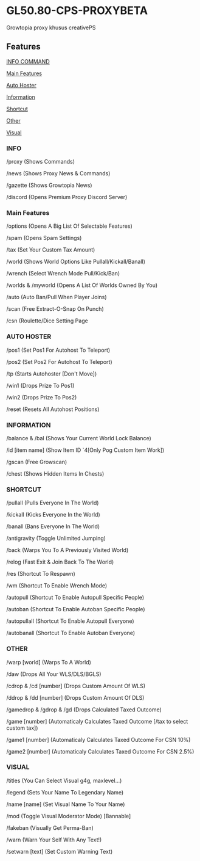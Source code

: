 # GL50.80-CPS-PROXYBETA

Growtopia proxy khusus creativePS



## Features
[INFO COMMAND](https://github.com/Lawvy3/GL5.80-CPS-PROXYV1/blob/main/README.md#info)

[Main Features](https://github.com/Lawvy3/GL5.80-CPS-PROXYV1/blob/main/README.md#main-features)

[Auto Hoster](https://github.com/Lawvy3/GL5.80-CPS-PROXYV1/blob/main/README.md#auto-hoster)

[Information](https://github.com/Lawvy3/GL5.80-CPS-PROXYV1/blob/main/README.md#information)

[Shortcut](https://github.com/Lawvy3/GL5.80-CPS-PROXYV1/blob/main/README.md#shortcut)

[Other](https://github.com/Lawvy3/GL5.80-CPS-PROXYV1/blob/main/README.md#other)

[Visual](https://github.com/Lawvy3/GL5.80-CPS-PROXYV1/blob/main/README.md#visual)

### INFO
/proxy (Shows Commands)

/news (Shows Proxy News & Commands)

/gazette (Shows Growtopia News)

/discord (Opens Premium Proxy Discord Server)


### Main Features

/options (Opens A Big List Of Selectable Features)

/spam (Opens Spam Settings)

/tax (Set Your Custom Tax Amount)

/world (Shows World Options Like Pullall/Kickall/Banall)

/wrench (Select Wrench Mode Pull/Kick/Ban)

/worlds & /myworld (Opens A List Of Worlds Owned By You)

/auto (Auto Ban/Pull When Player Joins)

/scan (Free Extract-O-Snap On Punch)

/csn (Roulette/Dice Setting Page


### AUTO HOSTER

/pos1 (Set Pos1 For Autohost To Teleport)

/pos2 (Set Pos2 For Autohost To Teleport)

/tp (Starts Autohoster [Don't Move])

/win1 (Drops Prize To Pos1)

/win2 (Drops Prize To Pos2)

/reset (Resets All Autohost Positions)

### INFORMATION
/balance & /bal (Shows Your Current World Lock Balance)

/id [item name] (Show Item ID `4[Only Pog Custom Item Work])

/gscan (Free Growscan)

/chest (Shows Hidden Items In Chests)


### SHORTCUT
/pullall (Pulls Everyone In The World)

/kickall (Kicks Everyone In the World)

/banall (Bans Everyone In The World)

/antigravity (Toggle Unlimited Jumping)

/back (Warps You To A Previously Visited World)

/relog (Fast Exit & Join Back To The World)

/res (Shortcut To Respawn)

/wm (Shortcut To Enable Wrench Mode)

/autopull (Shortcut To Enable Autopull Specific People)

/autoban (Shortcut To Enable Autoban Specific People)

/autopullall (Shortcut To Enable Autopull Everyone)

/autobanall (Shortcut To Enable Autoban Everyone)


### OTHER
/warp [world] (Warps To A World)

/daw (Drops All Your WLS/DLS/BGLS)

/cdrop & /cd [number] (Drops Custom Amount Of WLS)

/ddrop & /dd [number] (Drops Custom Amount Of DLS)

/gamedrop & /gdrop & /gd (Drops Calculated Taxed Outcome)

/game [number] (Automaticaly Calculates Taxed Outcome [/tax to select custom tax])

/game1 [number] (Automaticaly Calculates Taxed Outcome For CSN 10%)

/game2 [number] (Automaticaly Calculates Taxed Outcome For CSN 2.5%)


### VISUAL
/titles (You Can Select Visual g4g, maxlevel...)

/legend (Sets Your Name To Legendary Name)

/name [name] (Set Visual Name To Your Name)

/mod (Toggle Visual Moderator Mode) [Bannable]

/fakeban (Visually Get Perma-Ban)

/warn (Warn Your Self With Any Text!)

/setwarn [text] (Set Custom Warning Text)

